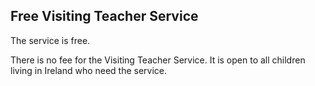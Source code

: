 ##  Free Visiting Teacher Service

The service is free.

There is no fee for the Visiting Teacher Service. It is open to all children
living in Ireland who need the service.
